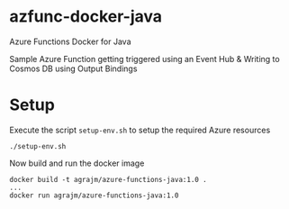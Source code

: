 # azfunc-docker-java
Azure Functions Docker for Java

Sample Azure Function getting triggered using an Event Hub & Writing to Cosmos DB using Output Bindings

# Setup
Execute the script `setup-env.sh` to setup the required Azure resources
```
./setup-env.sh
```

Now build and run the docker image
```
docker build -t agrajm/azure-functions-java:1.0 .
...
docker run agrajm/azure-functions-java:1.0
```
